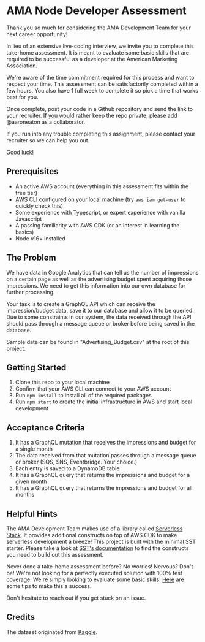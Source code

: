 # AMA Node Developer Assessment

Thank you so much for considering the AMA Development Team for your next career opportunity!

In lieu of an extensive live-coding interview, we invite you to complete this take-home assessment. It is meant to evaluate some basic skills that are required to be successful as a developer at the American Marketing Association.

We're aware of the time commitment required for this process and want to respect your time. This assessment can be satisfactorily completed within a few hours. You also have 1 full week to complete it so pick a time that works best for you.

Once complete, post your code in a Github repository and send the link to your recruiter. If you would rather keep the repo private, please add @aaroneaton as a collaborator.

If you run into any trouble completing this assignment, please contact your recruiter so we can help you out.

Good luck!

## Prerequisites
- An active AWS account (everything in this assessment fits within the free tier)
- AWS CLI configured on your local machine (try `aws iam get-user` to quickly check this)
- Some experience with Typescript, or expert experience with vanilla Javascript
- A passing familiarity with AWS CDK (or an interest in learning the basics)
- Node v16+ installed

## The Problem
We have data in Google Analytics that can tell us the number of impressions on a certain page as well as the advertising budget spent acquiring those impressions. We need to get this information into our own database for further processing.

Your task is to create a GraphQL API which can receive the impression/budget data, save it to our database and allow it to be queried. Due to some constraints in our system, the data received through the API should pass through a message queue or broker before being saved in the database.

Sample data can be found in "Advertising_Budget.csv" at the root of this project.

## Getting Started
1. Clone this repo to your local machine
2. Confirm that your AWS CLI can connect to your AWS account
3. Run `npm install` to install all of the required packages
4. Run `npm start` to create the initial infrastructure in AWS and start local development

## Acceptance Criteria
1. It has a GraphQL mutation that receives the impressions and budget for a single month
2. The data received from that mutation passes through a message queue or broker (SQS, SNS, Eventbridge. Your choice.)
3. Each entry is saved to a DynamoDB table
4. It has a GraphQL query that returns the impressions and budget for a given month
5. It has a GraphQL query that returns the impressions and budget for all months

## Helpful Hints
The AMA Development Team makes use of a library called [Serverless Stack](https://sst.dev/). It provides additional constructs on top of AWS CDK to make serverless development a breeze! This project is built with the minimal SST starter. Please take a look at [SST's documentation](https://docs.sst.dev/) to find the constructs you need to build out this assessment.

Never done a take-home assessment before? No worries! Nervous? Don't be! We're not looking for a perfectly executed solution with 100% test coverage. We're simply looking to evaluate some basic skills. [Here](https://betterprogramming.pub/got-a-take-home-coding-assignment-here-is-how-to-prepare-for-it-bd04c2f5d972) are some tips to make this a success.

Don't hesitate to reach out if you get stuck on an issue.

## Credits
The dataset originated from [Kaggle](https://www.kaggle.com/datasets/arnabdata/advertising-budget).
